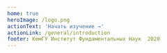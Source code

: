 ```yaml
---
home: true
heroImage: /logo.png
actionText: 'Начать изучение →'
actionLink: /general/introduction
footer: КемГУ Институт Фундаментальных Наук  2020
---
```

